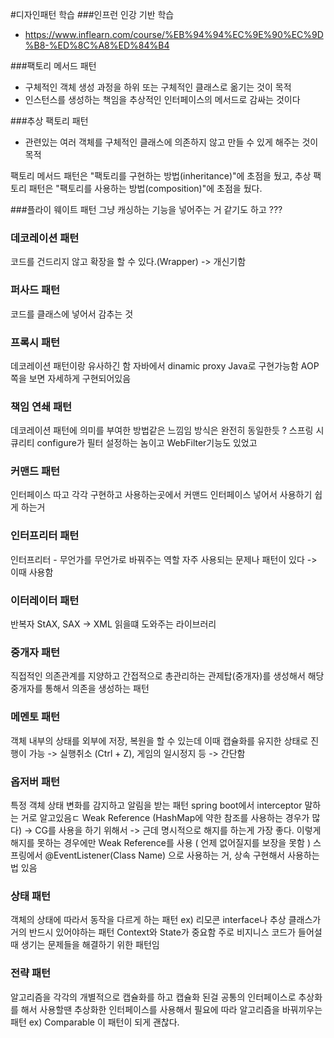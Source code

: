 #디자인패턴 학습
###인프런 인강 기반 학습
- https://www.inflearn.com/course/%EB%94%94%EC%9E%90%EC%9D%B8-%ED%8C%A8%ED%84%B4

###팩토리 메서드 패턴
- 구체적인 객체 생성 과정을 하위 또는 구체적인 클래스로 옮기는 것이 목적 
- 인스턴스를 생성하는 책임을 추상적인 인터페이스의 메서드로 감싸는 것이다

###추상 팩토리 패턴 
- 관련있는 여러 객체를 구체적인 클래스에 의존하지 않고 만들 수 있게 해주는 것이 목적

팩토리 메서드 패턴은 "팩토리를 구현하는 방법(inheritance)"에 초점을 뒀고, 추상 팩토리 패턴은 "팩토리를 사용하는 방법(composition)"에 초점을 뒀다.

###플라이 웨이트 패턴
그냥 캐싱하는 기능을 넣어주는 거 같기도 하고 ???

### 데코레이션 패턴
코드를 건드리지 않고 확장을 할 수 있다.(Wrapper)
-> 개신기함 

### 퍼사드 패턴
코드를 클래스에 넣어서 감추는 것

### 프록시 패턴
데코레이션 패턴이랑 유사하긴 함 
자바에서 dinamic proxy Java로 구현가능함
AOP쪽을 보면 자세하게 구현되어있음

### 책임 연쇄 패턴
데코레이션 패턴에 의미를 부여한 방법같은 느낌임
방식은 완전히 동일한듯 ?
스프링 시큐리티 configure가 필터 설정하는 놈이고
WebFilter기능도 있었고 

### 커맨드 패턴
인터페이스 따고 각각 구현하고 사용하는곳에서 커맨드 인터페이스 넣어서 사용하기 쉽게 하는거

### 인터프리터 패턴
인터프리터 - 무언가를 무언가로 바꿔주는 역할
자주 사용되는 문제나 패턴이 있다 -> 이때 사용함 

### 이터레이터 패턴
반복자
StAX, SAX -> XML 읽을떄 도와주는 라이브러리 

### 중개자 패턴
직접적인 의존관계를 지양하고 간접적으로 총관리하는 관제탑(중개자)를 생성해서 해당 중개자를 통해서 의존을 생성하는 패턴

### 메멘토 패턴
객체 내부의 상태를 외부에 저장, 복원을 할 수 있는데 이때 캡슐화를 유지한 상태로 진행이 가능
-> 실행취소 (Ctrl + Z), 게임의 일시정지 등
-> 간단함

### 옵저버 패턴
특정 객체 상태 변화를 감지하고 알림을 받는 패턴
spring boot에서 interceptor 말하는 거로 알고있음ㄷ
Weak Reference (HashMap에 약한 참조를 사용하는 경우가 많다) -> CG를 사용을 하기 위해서
-> 근데 명시적으로 해지를 하는게 가장 좋다. 이렇게 해지를 못하는 경우에만 Weak Reference를 사용 ( 언제 없어질지를 보장을 못함 )
스프링에서 @EventListener(Class Name) 으로 사용하는 거, 상속 구현해서 사용하는 법 있음

### 상태 패턴
객체의 상태에 따라서 동작을 다르게 하는 패턴
ex) 리모콘
interface나 추상 클래스가 거의 반드시 있어야하는 패턴
Context와 State가 중요함
주로 비지니스 코드가 들어설때 생기는 문제들을 해결하기 위한 패턴임

### 전략 패턴
알고리즘을 각각의 개별적으로 캡슐화를 하고 캡슐화 된걸 공통의 인터페이스로 추상화를 해서 사용할땐 추상화한 인터페이스를 사용해서 필요에 따라 알고리즘을 바꿔끼우는 패턴
ex) Comparable
이 패턴이 되게 괜찮다.